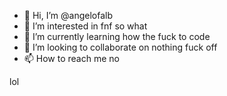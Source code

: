 - 👋 Hi, I’m @angelofalb
- 👀 I’m interested in fnf so what
- 🌱 I’m currently learning how the fuck to code
- 💞️ I’m looking to collaborate on nothing fuck off
- 📫 How to reach me no

<!---
angelofalb/angelofalb is a ✨ special ✨ repository because its `README.md` (this file) appears on your GitHub profile.
You can click the Preview link to take a look at your changes.
--->lol

